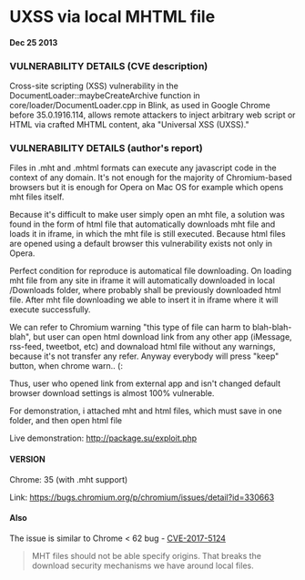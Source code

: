 # UXSS via local MHTML file

#### Dec 25 2013

### VULNERABILITY DETAILS (CVE description)

Cross-site scripting (XSS) vulnerability in the DocumentLoader::maybeCreateArchive function in core/loader/DocumentLoader.cpp in Blink, as used in Google Chrome before 35.0.1916.114, allows remote attackers to inject arbitrary web script or HTML via crafted MHTML content, aka "Universal XSS (UXSS)."


### VULNERABILITY DETAILS (author's report)

Files in .mht and .mhtml formats can execute any javascript code in the context of any domain. It's not enough for the majority of Chromium-based browsers but it is enough for Opera on Mac OS for example which opens mht files itself.

Because it's difficult to make user simply open an mht file, a solution was found in the form of html file that automatically downloads mht file and loads it in iframe, in which the mht file is still executed. Because html files are opened using a default browser this vulnerability exists not only in Opera.

Perfect condition for reproduce is automatical file downloading.
On loading mht file from any site in iframe it will automatically downloaded in local /Downloads folder, where probably shall be previously downloaded html file.
After mht file downloading we able to insert it in iframe where it will execute successfully.

We can refer to Chromium warning "this type of file can harm to blah-blah-blah", but user can open html download link from any other app (iMessage, rss-feed, tweetbot, etc) and downaload html file without any warnings, because it's not transfer any refer. Anyway everybody will press "keep" button, when chrome warn.. (:

Thus, user who opened link from external app and isn't changed default browser download settings is almost 100% vulnerable.

For demonstration, i attached mht and html files, which must save in one folder, and then open html file

Live demonstration: http://package.su/exploit.php

#### VERSION

Chrome: 35 (with .mht support)

Link: https://bugs.chromium.org/p/chromium/issues/detail?id=330663

#### Also

The issue is similar to Chrome < 62 bug - [CVE-2017-5124](https://github.com/Bo0oM/CVE-2017-5124)

> MHT files should not be able specify origins. That breaks the download security mechanisms we have around local files.

